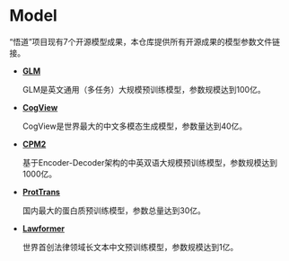 # Model
“悟道”项目现有7个开源模型成果，本仓库提供所有开源成果的模型参数文件链接。

* **[GLM](https://resource.wudaoai.cn/home?ind=2&name=WuDao%20WenHui&id=1399364355975327744)**

  GLM是英文通用（多任务）大规模预训练模型，参数规模达到100亿。

* **[CogView](https://resource.wudaoai.cn/home?ind=2&name=WuDao%20WenHui&id=1399364355975327744)**

  CogView是世界最大的中文多模态生成模型，参数量达到40亿。

  
* **[CPM2](https://resource.wudaoai.cn/home?ind=2&name=WuDao%20WenYuan&id=1394901846484627456)**

  基于Encoder-Decoder架构的中英双语大规模预训练模型，参数规模达到1000亿。
  
  
* **[ProtTrans](https://resource.wudaoai.cn/home?ind=2&name=WuDao%20WenSu&id=1394901487120855040)**

  国内最大的蛋白质预训练模型，参数总量达到30亿。

* **[Lawformer](https://github.com/thunlp/LegalPLMs)**

  世界首创法律领域长文本中文预训练模型，参数规模达到1亿。
  
